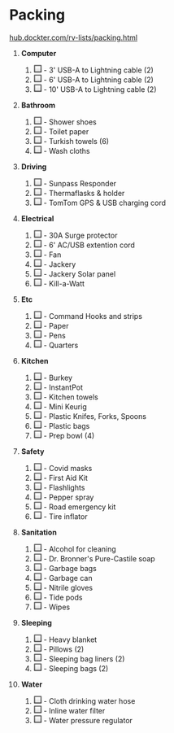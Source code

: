 # Packing

[hub.dockter.com/rv-lists/packing.html](https://hub.dockter.com/rv-lists/packing.html)

1. **Computer**
    1. ![check](img/checkbox.png) -  3' USB-A to Lightning cable (2)
    1. ![check](img/checkbox.png) -  6' USB-A to Lightning cable (2)
    1. ![check](img/checkbox.png) - 10' USB-A to Lightning cable (2)

1. **Bathroom**
    1. ![check](img/checkbox.png) - Shower shoes
    1. ![check](img/checkbox.png) - Toilet paper
    1. ![check](img/checkbox.png) - Turkish towels (6)
    1. ![check](img/checkbox.png) - Wash cloths

1. **Driving**
    1. ![check](img/checkbox.png) - Sunpass Responder
    1. ![check](img/checkbox.png) - Thermaflasks & holder
    1. ![check](img/checkbox.png) - TomTom GPS & USB charging cord

1. **Electrical**
    1. ![check](img/checkbox.png) - 30A Surge protector
    1. ![check](img/checkbox.png) - 6' AC/USB extention cord
    1. ![check](img/checkbox.png) - Fan
    1. ![check](img/checkbox.png) - Jackery
    1. ![check](img/checkbox.png) - Jackery Solar panel
    1. ![check](img/checkbox.png) - Kill-a-Watt

1. **Etc**
    1. ![check](img/checkbox.png) - Command Hooks and strips
    1. ![check](img/checkbox.png) - Paper
    1. ![check](img/checkbox.png) - Pens
    1. ![check](img/checkbox.png) - Quarters

1. **Kitchen**
    1. ![check](img/checkbox.png) - Burkey
    1. ![check](img/checkbox.png) - InstantPot
    1. ![check](img/checkbox.png) - Kitchen towels
    1. ![check](img/checkbox.png) - Mini Keurig
    1. ![check](img/checkbox.png) - Plastic Knifes, Forks, Spoons
    1. ![check](img/checkbox.png) - Plastic bags
    1. ![check](img/checkbox.png) - Prep bowl (4)

1. **Safety**
    1. ![check](img/checkbox.png) - Covid masks
    1. ![check](img/checkbox.png) - First Aid Kit
    1. ![check](img/checkbox.png) - Flashlights
    1. ![check](img/checkbox.png) - Pepper spray
    1. ![check](img/checkbox.png) - Road emergency kit
    1. ![check](img/checkbox.png) - Tire inflator

1. **Sanitation**
    1. ![check](img/checkbox.png) - Alcohol for cleaning
    1. ![check](img/checkbox.png) - Dr. Bronner's Pure-Castile soap
    1. ![check](img/checkbox.png) - Garbage bags
    1. ![check](img/checkbox.png) - Garbage can
    1. ![check](img/checkbox.png) - Nitrile gloves
    1. ![check](img/checkbox.png) - Tide pods
    1. ![check](img/checkbox.png) - Wipes

1. **Sleeping**
    1. ![check](img/checkbox.png) - Heavy blanket
    1. ![check](img/checkbox.png) - Pillows (2)
    1. ![check](img/checkbox.png) - Sleeping bag liners (2)
    1. ![check](img/checkbox.png) - Sleeping bags (2)

1. **Water**
    1. ![check](img/checkbox.png) - Cloth drinking water hose
    1. ![check](img/checkbox.png) - Inline water filter
    1. ![check](img/checkbox.png) - Water pressure regulator
